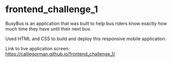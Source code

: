 # frontend_challenge_1

BusyBus is an application that was built to help bus riders know exactly how much time they have until their next bus. 

Used HTML and CSS to build and deploy this responsive mobile application. 

Link to live application screen: https://calliegorman.github.io/frontend_challenge_1/
